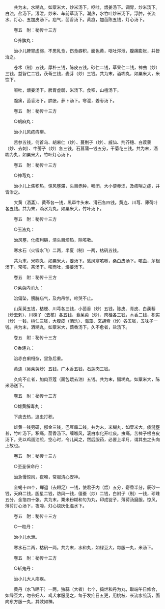 <!-- { "loadSidebar": true } -->
　　共为末，水糊丸，如粟米大，炒米汤下。呕吐，煨姜汤下。调胃，炒米汤下。白浊，盐汤下。泻泄，炒米、车前草汤下。潮热，水竹叶炒米汤下。浮肿，长流水、灯心、五加皮汤下。疝气，茴香汤下。黄疸，加茵陈五钱，灯心汤下。

　　卷五　附：秘传十三方

　　○养脾丸：

　　治小儿脾胃虚弱，不思乳食，伤食癖积，面色黄，呕吐泻泄，腹痛膨胀，并皆治之。

　　苍术（制）五钱，厚朴三钱，陈皮五钱，砂仁二钱，草果仁二钱，神曲（炒）三钱，益智仁二钱，茯苓三钱，麦芽（炒）三钱。共为末，酒糊丸，如粟米大，米饮下。

　　呕吐，煨姜汤下。脾胃虚弱，米汤下。食积，山楂汤下。

　　腹痛，茴香汤下。肿胀，萝卜汤下。寒泄，姜枣汤下。

　　卷五　附：秘传十三方

　　○胡麻丸：

　　治小儿风疮疥癣。

　　苦参五钱，何首乌、胡麻仁（炒）、蔓荆子（炒）、威仙、荆芥穗、白蒺藜（炒、去刺）、牛蒡子（炒）各三钱，石菖蒲一钱五分，干菊花三钱。共为末，酒糊为丸，如粟米大，竹叶灯心汤下。

　　卷五　附：秘传十三方

　　○神芎丸：

　　治小儿上焦积热，惊风壅滞，头目赤肿，咽闭，大小便赤涩，及痰喘之症，并皆治之。

　　大黄（酒蒸）、黄芩各一钱，黑牵牛头末、滑石各四钱，黄连、川芎、薄荷叶各五钱。共为末，滴水为丸，如粟米大，竹叶汤下。

　　卷五　附：秘传十三方

　　○玉液丸：

　　治风壅，化痰利膈，清头目烦热，除咳嗽。

　　寒水石（火锻水飞）二两，半夏（制）一两，枯矾五钱。

　　共为末，米糊丸，如粟米大，姜汤下。感风寒咳嗽，桑白皮汤下。咳血，茅根汤下。常咳，茶汤下。咳而吐，煨姜汤下。

　　卷五　附：秘传十三方

　　○茱萸内消九：

　　治偏坠，膀胱疝气，及内吊惊，啼哭不止。

　　山茱萸五钱，桔梗、川芎各三钱，小茴香（炒）五钱，陈皮、青皮、白蒺藜（炒去刺）、川楝子（去核）各五钱，食茱萸（炒）、肉桂各三钱，木香二钱，枳实（炒）一钱，桃仁三钱，大腹皮（酒洗）、海藻、玄胡索（炒）各五钱，五味子一钱。共为末，酒糊丸，如粟米大，茴香汤下。久不愈者，盐汤下。

　　卷五　附：秘传十三方

　　○香连丸：

　　治赤白痢相杂，里急后重。

　　黄连（吴茱萸炒）五钱，广木香五钱，石莲肉三钱。

　　久痢不止者，加肉豆蔻（面包煨去油）五钱。共为末，醋糊丸，如粟米大，陈米汤送下。

　　卷五　附：秘传十三方

　　○雄黄解毒丸：

　　下痰去热，追虫打积。

　　雄黄一钱另研，郁金三钱，巴豆霜二钱。共为末，米糊丸，如粟米大。痰涎壅甚，竹叶汤下。积痛，茴香汤下。缠喉风，滚白水化开吐痰。虫痛，苦楝子根白皮汤下。先以鸡蛋油煎，空心时，令儿闻之，然后服药，必要上半月，谓其虫之头向上故也。

　　卷五　附：秘传十三方

　　○至圣保命丹：

　　治急慢惊风，夜啼，常服清心安神。

　　全蝎十四个，蝉退（去翅足）一钱，使君子内（煨）五分，麝香半分，辰砂一钱，天麻二钱，胆星二钱，防风一钱，僵蚕（炒）二钱，白附子（制）一钱，珍珠五分，金箔四十张。共为末，粟米粉糊和匀为丸，印成锭子，薄荷汤磨服。惊风，薄荷灯心汤下，夜啼，灯心烧灰化温水下。

　　卷五　附：秘传十三方

　　○一粒丹：

　　治小儿水泄。

　　寒水石二两，枯矾一两。共为末，水和丸，如绿豆大，每服一丸，米汤下。

　　卷五　附：秘传十三方

　　○斩鬼丹：

　　治小儿大人疟疾。

　　黄丹（水飞晒干）一两，独蒜（大者）七个，捣烂和丹为丸，取端午日修合，如绿豆大，勿令妇人、鸡犬孝服见之，每于发疟日五更，用桃枝、长流水煎汤，面向东方服一丸，其效如神。

　　
